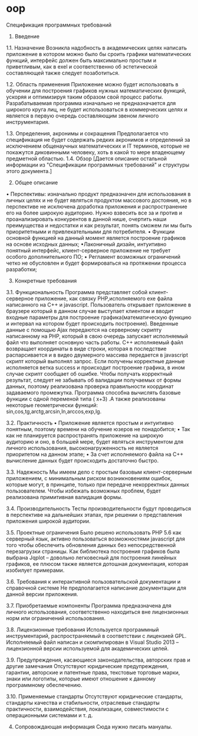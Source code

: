 # oop
Спецификация программных требований 
1.	Введение

1.1.	Назначение
Возникла надобность в академических целях написать приложение в котором можно было бы сроить графики математических функций, интерфейс должен быть максимально простым и приветливым, как в exel и соответственно об эстетической составляющей также следует позаботиться.

1.2.	Область применения
Приложение можно будет использовать в обучении для построения графиков нужных математических функций, ускоряя и оптимизируя таким образом свой процесс работы. Разрабатываемая программа изначально не предназначается для широкого круга лиц, не будет использоваться в коммерческих целях и является в первую очередь составляющим звеном личного инструментария.

1.3.	Определения, акронимы и сокращения
Предполагается что спецификация не будет содержать редких акронимов и определений за исключением общенаучных математических и IT терминов, которые не покажутся диковинными человеку, хоть в какой то мере владеющему предметной областью. 
1.4.	Обзор
[Дается описание остальной информации из "Спецификации программных требований" и структуры этого документа.]

2.	Общее описание

• Перспективы: изначально продукт предназначен для использования в личных целях и не будет являться продуктом массового достояния, но в перспективе не исключена доработка приложения и распространение его на более широкую аудиторию. Нужно взвесить все за и против и проанализировать конкурентов в данной нише, очертить наши преимущества и недостатки и как результат, понять сможем ли мы быть приоритетными и привлекательными для потребителя. 
• Функции основной функцией на данный момент является построение графиков на основе исходных данных;
•Лаконичный дизайн, интуитивно понятный интерфейс, клиент-серверное приложение не требует особого дополнительного ПО;
• Регламент возможных ограничений четко не обусловлен и будет формироваться на протяжении процесса разработки;

3.	Конкретные требования 

3.1.	Функциональность 
Программа представляет собой клиент-серверное приложение, как связку PHP,исполняемого exe файла написанного на С++  и javascript. 
Пользователь открывает приложение в браузере который в данном случае выступает клиентом и вводит входные параметры для построение графика(математическую функцию и интервал на котором будет происходить построение). Введенные данные с помощью Ajax передаются на серверному скрипту написанному на PHP, который в свою очередь запускает исполняемый файл что выполняет основную часть работы. С++ исполняемый файл возвращает координаты в виде строки, которая в последствие распарсивается и в видео двумерного массива передается  в javascript скрипт который выполнял запрос. Если получены корректные данные исполняется ветка success и происходит построение графика, в ином случае скрипт сообщает об ошибке. 
Чтобы получать корректный результат, следует не забывать об валидации получаемых от формы данных, поэтому реализована проверка правильности координат задаваемого промежутка.
Программа способна вычислять базовые функции с одной переменой типа ( x+3) .А также реализованы некоторые геометрически функций: sin,cos,tg,arctg,arcsin,ln,arccos,exp,lg.
 
3.2.	Практичность 
• Приложение является простым и интуитивно понятным, поэтому времени на обучение юзеров не понадобится;
• Так как не планируется распространять приложение на широкую аудиторию и оно, в большей мере, будет являться инструментом для личного использования, высоконагруженность не является приоритетом на данном этапе;
• За счет исполняемого файла на С++  вычисление данных будет происходить достаточно быстро.

3.3.	Надежность
Мы имеем дело с простым базовым клиент-серверным приложением, с минимальным риском возникновениям ошибок, которые могут, в принципе, только при передаче некорректных данных пользователем. Чтобы избежать возможных проблем, будет реализована примитивная валидация формы.

3.4.	Производительность
Тесты производительности будут проводиться в перспективе на дальнейших этапах, при решении о представления приложения широкой аудитории.

3.5.	Проектные ограничения
Было решено использовать PHP 5.6 как серверный язык, активно пользоваться возможностями javascript для того чтобы обеспечить обновления данных без непосредственной перезагрузки страницы. Как библиотека построения графиков была выбрана Jqplot – довольно легковесный для построения линейных графиков, ее плюсом также является дотошная документация, которая изобилует примерами. 

3.6.	Требования к интерактивной пользовательской документации и справочной системе
Не предполагается написание документации для данной версии приложения.

3.7.	Приобретаемые компоненты
Программа предназначена для личного использования, соответственно находиться вне лицензионных норм или ограничений использования.

3.8.	Лицензионные требования
Используется программный инструментарий, распространяемый в соответствии с лицензией GPL. Исполняемый файл написан и скомпилирован в Visual Studio 2013 – лицензионной версии используемой для академических целей.

3.9.	Предупреждения, касающиеся законодательства, авторских прав и другие замечания
Отсутствуют юридические предупреждения, гарантии, авторские и патентные права, текстовые торговые марки, знаки или логотипы, которые имеют отношение к данному программному обеспечению.

3.10.	Применяемые стандарты
Отсутствуют юридические стандарты, стандарты качества и стабильности, отраслевые стандарты практичности, взаимодействия, локализации, совместимости с операционными системами и т. д.

4.	Сопровождающая информация
Сюда нужно писать мануалы.

